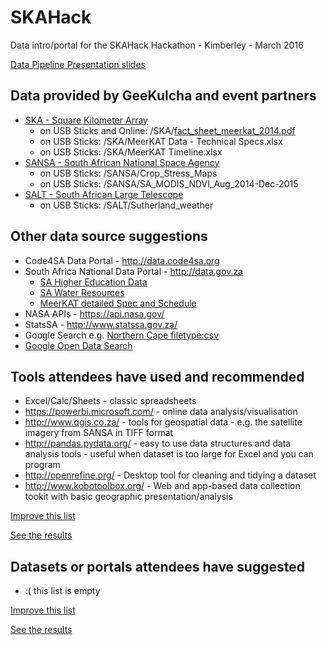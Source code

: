 # SKAHack
Data intro/portal for the SKAHack Hackathon - Kimberley - March 2016

[Data Pipeline Presentation slides](https://docs.google.com/presentation/d/1SZaRgNfKFfV2Jv4GugVO7jU2b_uvg-1qtTxVT7AYMmo/edit?usp=sharing)

## Data provided by GeeKulcha and event partners

- [SKA - Square Kilometer Array](http://www.ska.ac.za/)
  - on USB Sticks and Online: /SKA/[fact_sheet_meerkat_2014.pdf](http://www.ska.ac.za/download/fact_sheet_meerkat_2014.pdf)
  - on USB Sticks: /SKA/MeerKAT Data - Technical Specs.xlsx
  - on USB Sticks: /SKA/MeerKAT Timeline.xlsx
- [SANSA - South African National Space Agency](http://www.sansa.org.za/)
  - on USB Sticks: /SANSA/Crop_Stress_Maps
  - on USB Sticks: /SANSA/SA_MODIS_NDVI_Aug_2014-Dec-2015
- [SALT - South African Large Telescope](http://www.salt.ac.za/)
  - on USB Sticks: /SALT/Sutherland_weather

## Other data source suggestions

- Code4SA Data Portal - http://data.code4sa.org
- South Africa National Data Portal - http://data.gov.za
  - [SA Higher Education Data](http://chet.org.za/data/sahe-open-data)
  - [SA Water Resources](http://opendataportal.cloudapp.net/dataset/environmental-sustainability-and-resilience)
  - [MeerKAT detailed Spec and Schedule](http://opendataportal.cloudapp.net/dataset/nation-state-building/resource/df2ef640-a68f-4eda-981c-fe694b0a78b5)
- NASA APIs - https://api.nasa.gov/
- StatsSA - http://www.statssa.gov.za/
- Google Search e.g. [Northern Cape filetype:csv](https://www.google.co.za/webhp?sourceid=chrome-instant&ion=1&espv=2&ie=UTF-8#q=northern%20cape%20filetype%3Acsv)
- [Google Open Data Search](http://www.google.co.za/publicdata/explore?ds=z2m2be8qd7khci_&ctype=l&met_y=college#!ctype=l&strail=false&bcs=d&nselm=h&met_y=fet&scale_y=lin&ind_y=false&rdim=province&idim=province:Eastern+Cape:Foreign:Free+State:Gauteng:Limpopo:KwaZulu-Natal:Mpumalanga:North+West:Northern+Cape:Western+Cape&ifdim=province&hl=en_US&dl=en_US&ind=false)

## Tools attendees have used and recommended

- Excel/Calc/Sheets - classic spreadsheets
- https://powerbi.microsoft.com/ - online data analysis/visualisation
- http://www.qgis.co.za/ - tools for geospatial data - e.g. the satellite imagery from SANSA in TIFF format
- http://pandas.pydata.org/ - easy to use data structures and data analysis tools - useful when dataset is too large for Excel and you can program
- http://openrefine.org/ - Desktop tool for cleaning and tidying a dataset
- http://www.kobotoolbox.org/ - Web and app-based data collection tookit with basic geographic presentation/analysis

[Improve this list](http://goo.gl/forms/G79sDoBhrL)

[See the results](https://docs.google.com/spreadsheets/d/10ppyt2gusvgzWO5h6ImkbGdLOsKkECYY1lzJ5Dp0hks/edit?usp=sharing)

## Datasets or portals attendees have suggested

- :( this list is empty

[Improve this list](http://goo.gl/forms/NhwniDg5Eo)

[See the results](https://docs.google.com/spreadsheets/d/1Qn5kR5wIhyfUVS6I3FNh5jaPz1KGuvJTNq4ZF3G4zas/edit?usp=sharing)
